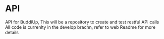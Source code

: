 # API
API for BuddiUp, This will be a repository to create and test restful API calls
All code is currenlty in the develop brachn, refer to web Readme for more details
